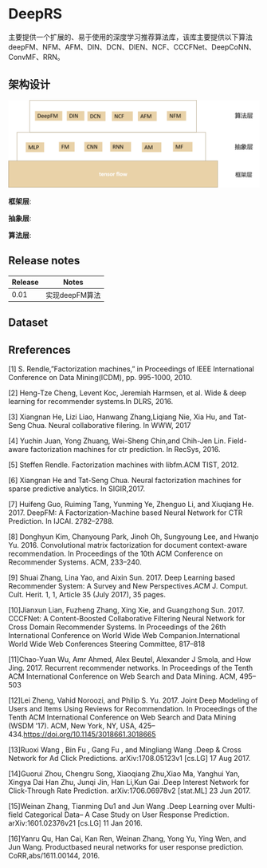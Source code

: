 # DeepRS

主要提供一个扩展的、易于使用的深度学习推荐算法库，该库主要提供以下算法deepFM、NFM、AFM、DIN、DCN、DIEN、NCF、CCCFNet、DeepCoNN、ConvMF、RRN。

## 架构设计 ##
![Alt text](./docs/pics/DeepRS架构设计.png "optional title")

**框架层**:

**抽象层**:

**算法层**:

## Release notes ##

|Release | Notes |
|--------|:-----:|
| 0.01     | 实现deepFM算法|


## Dataset ##

## Rreferences ##
[1]	S. Rendle,”Factorization machines,” in Proceedings of IEEE International Conference on Data Mining(ICDM), pp. 995-1000, 2010.

[2]	Heng-Tze Cheng, Levent Koc, Jeremiah Harmsen, et al. Wide & deep learning for recommender systems.In DLRS, 2016.

[3]	Xiangnan He, Lizi Liao, Hanwang Zhang,Liqiang Nie, Xia Hu, and Tat-Seng Chua. Neural collaborative filering. In WWW, 2017

[4]	Yuchin Juan, Yong Zhuang, Wei-Sheng Chin,and Chih-Jen Lin. Field-aware factorization machines for ctr prediction. In RecSys, 2016.

[5]	Steffen Rendle. Factorization machines with libfm.ACM TIST, 2012.

[6]	Xiangnan He and Tat-Seng Chua. Neural factorization machines for sparse predictive analytics. In SIGIR,2017.

[7]	Huifeng Guo, Ruiming Tang, Yunming Ye, Zhenguo Li, and Xiuqiang He. 2017. DeepFM: A Factorization-Machine based Neural Network for CTR Prediction. In IJCAI. 2782–2788.

[8]	Donghyun Kim, Chanyoung Park, Jinoh Oh, Sungyoung Lee, and Hwanjo Yu. 2016. Convolutional matrix factorization for document context-aware recommendation. In Proceedings of the 10th ACM Conference on Recommender Systems. ACM, 233–240.

[9]	Shuai Zhang, Lina Yao, and Aixin Sun. 2017. Deep Learning based Recommender System: A Survey and New Perspectives.ACM J. Comput. Cult. Herit. 1, 1, Article 35 (July 2017), 35 pages.

[10]Jianxun Lian, Fuzheng Zhang, Xing Xie, and Guangzhong Sun. 2017. CCCFNet: A Content-Boosted Collaborative Filtering Neural Network for Cross Domain Recommender Systems. In Proceedings of the 26th International Conference on World Wide Web Companion.International World Wide Web Conferences Steering Committee, 817–818

[11]Chao-Yuan Wu, Amr Ahmed, Alex Beutel, Alexander J Smola, and How Jing. 2017. Recurrent recommender networks. In Proceedings of the Tenth ACM International Conference on Web Search and Data Mining. ACM, 495–503

[12]Lei Zheng, Vahid Noroozi, and Philip S. Yu. 2017. Joint Deep Modeling of Users and Items Using Reviews for Recommendation. In Proceedings of the Tenth ACM International Conference on Web Search and Data Mining (WSDM ’17). ACM, New York, NY, USA, 425–434.https://doi.org/10.1145/3018661.3018665

[13]Ruoxi Wang , Bin Fu , Gang Fu , and Mingliang Wang .Deep & Cross Network for Ad Click Predictions. arXiv:1708.05123v1 [cs.LG] 17 Aug 2017.

[14]Guorui Zhou, Chengru Song, Xiaoqiang Zhu,Xiao Ma, Yanghui Yan, Xingya Dai
Han Zhu, Junqi Jin, Han Li,Kun Gai .Deep Interest Network for Click-Through Rate Prediction. arXiv:1706.06978v2 [stat.ML] 23 Jun 2017.

[15]Weinan Zhang, Tianming Du1 and Jun Wang .Deep Learning over Multi-field Categorical Data– A Case Study on User Response Prediction. arXiv:1601.02376v21 [cs.LG] 11 Jan 2016.

[16]Yanru Qu, Han Cai, Kan Ren, Weinan Zhang, Yong Yu, Ying Wen, and Jun Wang. Productbased neural networks for user response prediction. CoRR,abs/1611.00144, 2016.
